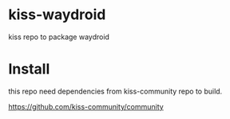 # kiss-waydroid
kiss repo to package waydroid

# Install
this repo need dependencies from kiss-community repo to build.

https://github.com/kiss-community/community
